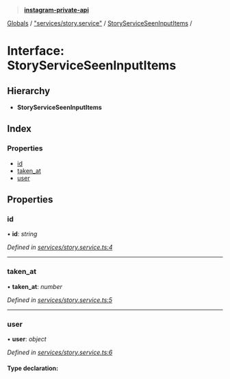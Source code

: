 > **[instagram-private-api](../README.md)**

[Globals](../README.md) / ["services/story.service"](../modules/_services_story_service_.md) / [StoryServiceSeenInputItems](_services_story_service_.storyserviceseeninputitems.md) /

# Interface: StoryServiceSeenInputItems

## Hierarchy

- **StoryServiceSeenInputItems**

## Index

### Properties

- [id](_services_story_service_.storyserviceseeninputitems.md#id)
- [taken_at](_services_story_service_.storyserviceseeninputitems.md#taken_at)
- [user](_services_story_service_.storyserviceseeninputitems.md#user)

## Properties

### id

• **id**: _string_

_Defined in [services/story.service.ts:4](https://github.com/realinstadude/instagram-private-api/blob/4ae8fec/src/services/story.service.ts#L4)_

---

### taken_at

• **taken_at**: _number_

_Defined in [services/story.service.ts:5](https://github.com/realinstadude/instagram-private-api/blob/4ae8fec/src/services/story.service.ts#L5)_

---

### user

• **user**: _object_

_Defined in [services/story.service.ts:6](https://github.com/realinstadude/instagram-private-api/blob/4ae8fec/src/services/story.service.ts#L6)_

#### Type declaration:
